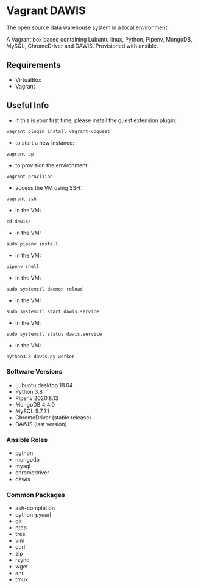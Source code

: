 # Vagrant DAWIS

The open source data warehouse system in a local environment.

A Vagrant box based containing Lubuntu linux, Python, Pipenv, MongoDB, MySQL, ChromeDriver and DAWIS. Provisioned with ansible.

## Requirements

* VirtualBox
* Vagrant

## Useful Info

* If this is your first time, please install the guest extension plugin:

```shell
vagrant plugin install vagrant-vbguest
```

* to start a new instance:

```shell
vagrant up
```

* to provision the environment:

```shell
vagrant provision
```

* access the VM using SSH:

```shell
vagrant ssh
```

* in the VM:

```shell
cd dawis/
```

* in the VM:

```shell
sudo pipenv install
```

* in the VM:

```shell
pipenv shell
```

* in the VM:

```shell
sudo systemctl daemon-reload
```

* in the VM:

```shell
sudo systemctl start dawis.service
```

* in the VM:

```shell
sudo systemctl status dawis.service
```

* in the VM:

```shell
python3.8 dawis.py worker
```

### Software Versions

 - Lubuntu desktop 18.04
 - Python 3.8
 - Pipenv 2020.8.13
 - MongoDB 4.4.0
 - MySQL 5.7.31
 - ChromeDriver (stable release)
 - DAWIS (last version)

### Ansible Roles

- python
- mongodb
- mysql
- chromedriver
- dawis

### Common Packages

 - ash-completion
 - python-pycurl
 - git
 - htop
 - tree
 - vim
 - curl
 - zip
 - rsync
 - wget
 - ant
 - tmux
